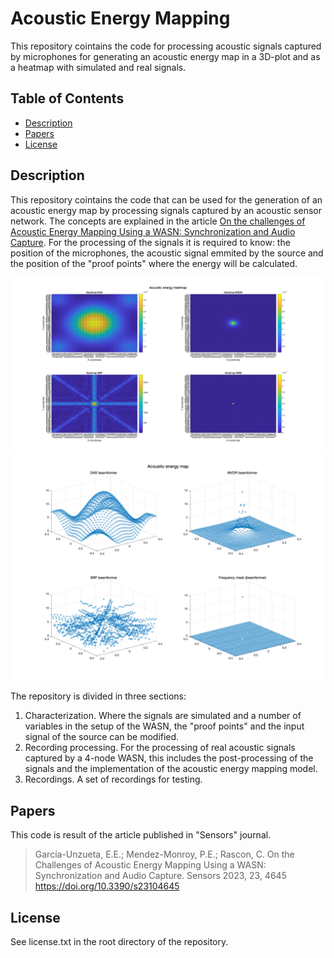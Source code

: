 # Acoustic Energy Mapping

This repository cointains the code for processing acoustic signals captured by microphones for generating an acoustic energy map in a 3D-plot and as a heatmap with simulated and real signals.

## Table of Contents
- [Description](#description)
- [Papers](#papers)
- [License](#license)

## Description
This repository cointains the code that can be used for the generation of an acoustic energy map by processing signals captured by an acoustic sensor network. The concepts are explained in the article [On the challenges of Acoustic Energy Mapping Using a WASN: Synchronization and Audio Capture](https://www.mdpi.com/1424-8220/23/10/4645). For the processing of the signals it is required to know: the position of the microphones, the acoustic signal emmited by the source and the position of the "proof points" where the energy will be calculated. 

![Image 1](/heat1.png)
![Image 2](/map.png)

The repository is divided in three sections: 
1. Characterization. Where the signals are simulated and a number of variables in the setup of the WASN, the "proof points" and the input signal of the source can be modified. 
2. Recording processing. For the processing of real acoustic signals captured by a 4-node WASN, this includes the post-processing of the signals and the implementation of the acoustic energy mapping model.
3. Recordings. A set of recordings for testing.

## Papers

This code is result of the article published in "Sensors"
journal.

> García-Unzueta, E.E.; Mendez-Monroy, P.E.; Rascon, C. 
> On the Challenges of Acoustic Energy Mapping Using a 
> WASN: Synchronization and Audio Capture. Sensors 2023, 23, 4645
> https://doi.org/10.3390/s23104645

## License

See license.txt in the root directory of the repository.
